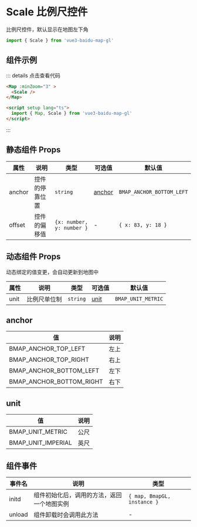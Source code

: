 # Scale 比例尺控件

比例尺控件，默认显示在地图左下角

```ts
import { Scale } from 'vue3-baidu-map-gl'
```

## 组件示例

<div>
<Map
  :minZoom="3"
>
  <Scale />
</Map>
</div>

::: details 点击查看代码

<!-- prettier-ignore -->
```html
<Map :minZoom="3" >
  <Scale />
</Map>

<script setup lang="ts">
  import { Map, Scale } from 'vue3-baidu-map-gl'
</script>
```

:::

## 静态组件 Props

| 属性   | 说明           | 类型                      | 可选值            | 默认值                    |
| ------ | -------------- | ------------------------- | ----------------- | ------------------------- |
| anchor | 控件的停靠位置 | `string`                  | [anchor](#anchor) | `BMAP_ANCHOR_BOTTOM_LEFT` |
| offset | 控件的偏移值   | `{x: number, y: number }` | -                 | `{ x: 83, y: 18 }`        |

## 动态组件 Props

动态绑定的值变更，会自动更新到地图中

| 属性 | 说明         | 类型     | 可选值        | 默认值             |
| ---- | ------------ | -------- | ------------- | ------------------ |
| unit | 比例尺单位制 | `string` | [unit](#unit) | `BMAP_UNIT_METRIC` |

## anchor

| 值                       | 说明 |
| ------------------------ | ---- |
| BMAP_ANCHOR_TOP_LEFT     | 左上 |
| BMAP_ANCHOR_TOP_RIGHT    | 右上 |
| BMAP_ANCHOR_BOTTOM_LEFT  | 左下 |
| BMAP_ANCHOR_BOTTOM_RIGHT | 右下 |

## unit

| 值                 | 说明 |
| ------------------ | ---- |
| BMAP_UNIT_METRIC   | 公尺 |
| BMAP_UNIT_IMPERIAL | 英尺 |

## 组件事件

| 事件名 | 说明                                       | 类型              |
| ------ | ------------------------------------------ | ----------------- |
| initd  | 组件初始化后，调用的方法，返回一个地图实例 | `{ map, BmapGL, instance }` |
| unload | 组件卸载时会调用此方法                     | -                 |
